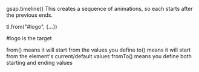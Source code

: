 gsap.timeline() 
This creates a sequence of animations, so each starts after the previous ends.

tl.from("#logo", {...})

#logo is the target

from() means it will start from the values you define
to() means it will start from the element's current/default values
fromTo() means you define both starting and ending values 